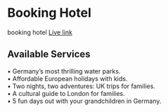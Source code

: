 # Booking Hotel

booking hotel [Live link ](https://booking-hotel-4e816.web.app/)

## Available Services

• Germany’s most thrilling water parks.
<br/>
• Affordable European holidays with kids.
<br/>
• Two nights, two adventures: UK trips for families.
<br/>
• A cultural guide to London for families.
<br/>
• 5 fun days out with your grandchildren in Germany.
